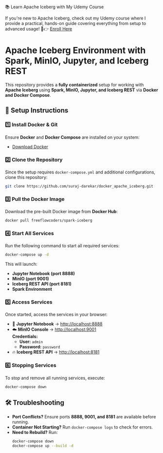 📚 Learn Apache Iceberg with My Udemy Course

If you're new to Apache Iceberg, check out my Udemy course where I provide a practical, hands-on guide covering everything from setup to advanced usage! 
🚀👉 [Enroll Here](https://www.udemy.com/course/apache-iceberg-end-to-end-data-lakehouse-masterclass/?referralCode=B690BF189725F8CB8664)

# Apache Iceberg Environment with Spark, MinIO, Jupyter, and Iceberg REST

This repository provides a **fully containerized** setup for working with **Apache Iceberg** using **Spark, MinIO, Jupyter, and Iceberg REST** via **Docker and Docker Compose**.

## 🚀 Setup Instructions

### 1️⃣ Install Docker & Git
Ensure **Docker** and **Docker Compose** are installed on your system:
- [Download Docker](https://www.docker.com/get-started)

### 2️⃣ Clone the Repository
Since the setup requires `docker-compose.yml` and additional configurations, clone this repository:
```sh
git clone https://github.com/suraj-darekar/docker_apache_iceberg.git
```

### 3️⃣ Pull the Docker Image
Download the pre-built Docker image from **Docker Hub**:
```sh
docker pull freeflowcoders/spark-iceberg
```

### 4️⃣ Start All Services
Run the following command to start all required services:
```sh
docker-compose up -d
```
This will launch:
- **Jupyter Notebook (port 8888)**
- **MinIO (port 9001)**
- **Iceberg REST API (port 8181)**
- **Spark Environment**

### 5️⃣ Access Services
Once started, access the services in your browser:
- 📘 **Jupyter Notebook** → [http://localhost:8888](http://localhost:8888)
- ☁️ **MinIO Console** → [http://localhost:9001](http://localhost:9001)  
  **Credentials:**
  - **User:** `admin`
  - **Password:** `password`
- 🔥 **Iceberg REST API** → [http://localhost:8181](http://localhost:8181)

### 6️⃣ Stopping Services
To stop and remove all running services, execute:
```sh
docker-compose down
```

## 🛠 Troubleshooting
- **Port Conflicts?** Ensure ports **8888, 9001, and 8181** are available before running.
- **Container Not Starting?** Run `docker-compose logs` to check for errors.
- **Need to Rebuild?** Run:
  ```sh
  docker-compose down
  docker-compose up --build -d
  ```
